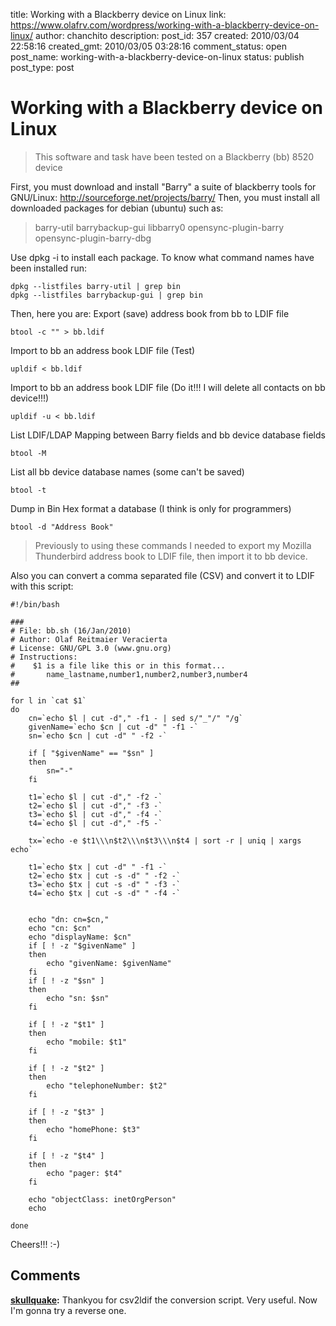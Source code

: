 title: Working with a Blackberry device on Linux
link: https://www.olafrv.com/wordpress/working-with-a-blackberry-device-on-linux/
author: chanchito
description: 
post_id: 357
created: 2010/03/04 22:58:16
created_gmt: 2010/03/05 03:28:16
comment_status: open
post_name: working-with-a-blackberry-device-on-linux
status: publish
post_type: post

# Working with a Blackberry device on Linux

> This software and task have been tested on a Blackberry (bb) 8520 device

First, you must download and install "Barry" a suite of blackberry tools for GNU/Linux: <http://sourceforge.net/projects/barry/> Then, you must install all downloaded packages for debian (ubuntu) such as: 

> barry-util barrybackup-gui libbarry0 opensync-plugin-barry opensync-plugin-barry-dbg 

Use dpkg -i  to install each package. To know what command names have been installed run: 
    
    
    dpkg --listfiles barry-util | grep bin
    dpkg --listfiles barrybackup-gui | grep bin
    

Then, here you are: Export (save) address book from bb to LDIF file 
    
    
    btool -c "" > bb.ldif

Import to bb an address book LDIF file (Test) 
    
    
    upldif < bb.ldif

Import to bb an address book LDIF file (Do it!!! I will delete all contacts on bb device!!!) 
    
    
    upldif -u < bb.ldif

List LDIF/LDAP Mapping between Barry fields and bb device database fields 
    
    
    btool -M

List all bb device database names (some can't be saved) 
    
    
    btool -t

Dump in Bin Hex format a database (I think is only for programmers) 
    
    
    btool -d "Address Book"

> Previously to using these commands I needed to export my Mozilla Thunderbird address book to LDIF file, then import it to bb device.

Also you can convert a comma separated file (CSV) and convert it to LDIF with this script: 
    
    
    #!/bin/bash
    
    ###
    # File: bb.sh (16/Jan/2010)
    # Author: Olaf Reitmaier Veracierta
    # License: GNU/GPL 3.0 (www.gnu.org)
    # Instructions:
    #    $1 is a file like this or in this format...
    #       name_lastname,number1,number2,number3,number4
    ##
    
    for l in `cat $1`
    do
    	cn=`echo $l | cut -d"," -f1 - | sed s/"_"/" "/g`
    	givenName=`echo $cn | cut -d" " -f1 -`
    	sn=`echo $cn | cut -d" " -f2 -`
    
    	if [ "$givenName" == "$sn" ]
    	then
    		sn="-"
    	fi
    
    	t1=`echo $l | cut -d"," -f2 -`
    	t2=`echo $l | cut -d"," -f3 -`
    	t3=`echo $l | cut -d"," -f4 -`
    	t4=`echo $l | cut -d"," -f5 -`
    
    	tx=`echo -e $t1\\\n$t2\\\n$t3\\\n$t4 | sort -r | uniq | xargs echo`
    
    	t1=`echo $tx | cut -d" " -f1 -`
    	t2=`echo $tx | cut -s -d" " -f2 -`
    	t3=`echo $tx | cut -s -d" " -f3 -`
    	t4=`echo $tx | cut -s -d" " -f4 -`
    	
    
    	echo "dn: cn=$cn,"
    	echo "cn: $cn"
    	echo "displayName: $cn"
    	if [ ! -z "$givenName" ]
    	then
    		echo "givenName: $givenName"
    	fi
    	if [ ! -z "$sn" ]
    	then
    		echo "sn: $sn"
    	fi
    
    	if [ ! -z "$t1" ] 
    	then	
    		echo "mobile: $t1"
    	fi
    
    	if [ ! -z "$t2" ] 
    	then	
    		echo "telephoneNumber: $t2"
    	fi
    	
    	if [ ! -z "$t3" ] 
    	then	
    		echo "homePhone: $t3"
    	fi
    
    	if [ ! -z "$t4" ] 
    	then	
    		echo "pager: $t4"
    	fi
    
    	echo "objectClass: inetOrgPerson"
    	echo
    
    done
    

Cheers!!! :-)

## Comments

**[skullquake](#7003 "2014-04-05 03:09:07"):** Thankyou for csv2ldif the conversion script. Very useful. Now I'm gonna try a reverse one.

